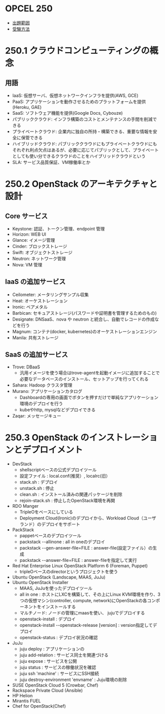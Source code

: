 # OPCEL 250

* [出題範囲](https://opcel.org/examarea)
* [受験方法](https://opcel.org/registration)


# 250.1 クラウドコンピューティングの概念
## 用語
* IaaS: 仮想サーバ、仮想ネットワークインフラを提供(AWS, GCE)
* PaaS: アプリケーションを動作させるためのプラットフォームを提供(Heroku, GAE)
* SaaS: ソフトウェア機能を提供(Google Docs, Cybouze)
* パブリッククラウド: インフラ構築のコストとメンテナンスの手間を削減できる
* プライベートクラウド: 企業内に独自の所持・構築できる、重要な情報を安全に保管できる
* ハイブリッドクラウド: パブリッククラウドにもプライベートクラウドにもそれぞれ利点欠点はあるが、必要に応じてパブリックとして、プライベートとしても使い分できるクラウドのことをハイブリッドクラウドという
* SLA: サービス品質保証、VM稼働率とか


# 250.2 OpenStack のアーキテクチャと設計
## Core サービス
* Keystone: 認証、トークン管理、endpoint 管理
* Horizon: WEB UI
* Glance: イメージ管理
* Cinder: ブロックストレージ
* Swift: オブジェクトストレージ
* Neutron: ネットワーク管理
* Nova: VM 管理

## IaaS の追加サービス
* Ceilometer: メータリングサンプル収集
* Heat:  オーケストレーション
* Ironic: ベアメタル
* Barbican: セキュアストレージ(パスワードや証明書を管理するためのもの)
* Designate: DNSaaS、nova や neutron と統合し、自動でレコードの作成などを行う
* Magnum: コンテナ(docker, kubernetes)のオーケストレーションエンジン
* Manila: 共有ストレージ

## SaaS の追加サービス
* Trove: DBaaS
    * 汎用イメージを使う場合はtrove-agentを起動イメージに追加することで必要なデータベースのインストール、セットアップを行ってくれる
* Sahara: Hadoop クラスタ管理
* Murano: アプリケーションカタログ
    * Dashboardの専用の画面でボタンを押すだけで単純なアプリケーション環境のデプロイを行う
    * kubeやhttp, mysqlなどデプロイできる
* Zaqar: メッセージキュー


# 250.3 OpenStack のインストレーションとデプロイメント
* DevStack
    * shellscriptベースの公式デプロイツール
    * 設定ファイル    : local.conf(推奨）, localrc(旧）
    * stack.sh        : デプロイ
    * unstack.sh      : 停止
    * clean.sh        : インストール済みの関連パッケージを削除
    * rejoin-stack.sh : 停止したOpenStack環境を再開
* RDO Manger
    * TripleOをベースにしている
    * Deployment Cloud(Ironic)のデプロイから、Workload Cloud（ユーザランド）のデプロイをサポート
* PackStack
    * pappetベースのデプロイツール
    * packstack --allinone             : all in oneのデプロイ
    * packstack --gen-answer-file=FILE : answer-file(設定ファイル）の生成
    * packstack --answer-file=FILE     : answer-fileを指定して実行
* Red Hat Enterprise Linux OpenStack Platform 6 (Foreman, Puppet)
    * tripleOベースのdirectorというプロジェクトを使う
* Ubuntu OpenStack (Landscape, MAAS, JuJu)
* Ubuntu OpenStack Installer
    * MAAS, JuJuを使ったデプロイツール
    * all in one  : ホストにLXCを構築して、その上にLinux KVM環境を作り、3つの仮想マシン(controller, compute, network)にOpenStackの各コンポーネントをインストールする
    * マルチノード: ノードの管理にmaasを使い、 jujuでデプロイする
    * openstack-install : デプロイ
    * openstack-install --openstack-release [version] : version指定してデプロイ
    * openstack-status  : デプロイ状況の確認
* JuJu
    * juju deploy                         : アプリケーションの
    * juju add-relation                   : サービス同士を関連づける
    * juju expose                         : サービスを公開
    * juju status                         : サービスの稼働状況を確認
    * juju ssh 'machine'                  : サービスにSSH接続
    * juju destroy-environment 'envname'  : Juju環境の削除
* SUSE OpenStack Cloud 5 (Crowbar, Chef)
* Rackspace Private Cloud (Ansible)
* HP Helion
* Mirantis FUEL
* Chef for OpenStack(Chef)
